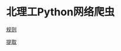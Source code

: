 # 北理工Python网络爬虫

[规则](%E5%8C%97%E7%90%86%E5%B7%A5Python%E7%BD%91%E7%BB%9C%E7%88%AC%E8%99%AB%20882bc6dd85dc48549b8a11443440f6e2/%E8%A7%84%E5%88%99%20b7521e8e2dd345c28f1ba80f633a101c.md)

[提取](%E5%8C%97%E7%90%86%E5%B7%A5Python%E7%BD%91%E7%BB%9C%E7%88%AC%E8%99%AB%20882bc6dd85dc48549b8a11443440f6e2/%E6%8F%90%E5%8F%96%203844a62a69c54703ae26840d6fbd1b36.md)